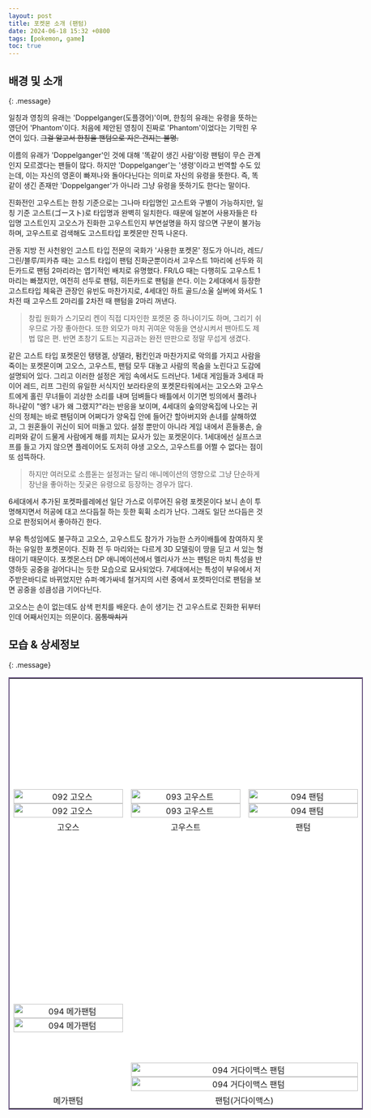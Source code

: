 ```yaml
---
layout: post
title: 포켓몬 소개 (팬텀)
date: 2024-06-18 15:32 +0800
tags: [pokemon, game]
toc: true
---
```

## 배경 및 소개
{: .message}

일칭과 영칭의 유래는 'Doppelganger(도플갱어)'이며, 한칭의 유래는 유령을 뜻하는 영단어 'Phantom'이다. 처음에 제안된 영칭이 진짜로 'Phantom'이었다는 기막힌 우연이 있다.
<del> 그걸 알고서 한칭을 팬텀으로 지은 건지는 불명.</del>

이름의 유래가 'Doppelganger'인 것에 대해 '똑같이 생긴 사람'이랑 팬텀이 무슨 관계인지 모르겠다는 팬들이 많다. 하지만 'Doppelganger'는 '생령'이라고 번역할 수도 있는데, 이는 자신의 영혼이 빠져나와 돌아다닌다는 의미로 자신의 유령을 뜻한다. 즉, 똑같이 생긴 존재만 'Doppelganger'가 아니라 그냥 유령을 뜻하기도 한다는 말이다.

진화전인 고우스트는 한칭 기준으로는 그나마 타입명인 고스트와 구별이 가능하지만, 일칭 기준 고스트(ゴースト)로 타입명과 완벽히 일치한다. 때문에 일본어 사용자들은 타입명 고스트인지 고오스가 진화한 고우스트인지 부연설명을 하지 않으면 구분이 불가능하며, 고우스트로 검색해도 고스트타입 포켓몬만 잔뜩 나온다.

관동 지방 전 사천왕인 고스트 타입 전문의 국화가 '사용한 포켓몬' 정도가 아니라, 레드/그린/블루/피카츄 때는 고스트 타입이 팬텀 진화군뿐이라서 고우스트 1마리에 선두와 히든카드로 팬텀 2마리라는 엽기적인 배치로 유명했다. FR/LG 때는 다행히도 고우스트 1마리는 빠졌지만, 여전히 선두로 팬텀, 히든카드로 팬텀을 쓴다. 이는 2세대에서 등장한 고스트타입 체육관 관장인 유빈도 마찬가지로, 4세대인 하트 골드/소울 실버에 와서도 1차전 때 고우스트 2마리를 2차전 때 팬텀을 2마리 꺼낸다.

> 창립 원화가 스기모리 켄이 직접 디자인한 포켓몬 중 하나이기도 하며, 그리기 쉬우므로 가장 좋아한다. 또한 외모가 마치 귀여운 악동을 연상시켜서 팬아트도 제법 많은 편. 반면 초창기 도트는 지금과는 완전 딴판으로 정말 무섭게 생겼다.

같은 고스트 타입 포켓몬인 탱탱겔, 샹델라, 펌킨인과 마찬가지로 악의를 가지고 사람을 죽이는 포켓몬이며 고오스, 고우스트, 팬텀 모두 대놓고 사람의 목숨을 노린다고 도감에 설명되어 있다. 그리고 이러한 설정은 게임 속에서도 드러난다. 1세대 게임들과 3세대 파이어 레드, 리프 그린의 유일한 서식지인 보라타운의 포켓몬타워에서는 고오스와 고우스트에게 홀린 무녀들이 괴상한 소리를 내며 덤벼들다 배틀에서 이기면 빙의에서 풀려나 하나같이 "엥? 내가 왜 그랬지?"라는 반응을 보이며, 4세대의 숲의양옥집에 나오는 귀신의 정체는 바로 팬텀이며 어쩌다가 양옥집 안에 들어간 할아버지와 손녀를 살해하였고, 그 원혼들이 귀신이 되어 떠돌고 있다. 설정 뿐만이 아니라 게임 내에서 흔들풍손, 슬리퍼와 같이 드물게 사람에게 해를 끼치는 묘사가 있는 포켓몬이다. 1세대에선 실프스코프를 들고 가지 않으면 플레이어도 도저히 야생 고오스, 고우스트를 어쩔 수 없다는 점이 또 섬뜩하다.

> 하지만 여러모로 소름돋는 설정과는 달리 애니메이션의 영향으로 그냥 단순하게 장난을 좋아하는 짓궂은 유령으로 등장하는 경우가 많다.

6세대에서 추가된 포켓파를레에선 일단 가스로 이루어진 유령 포켓몬이다 보니 손이 투명해지면서 허공에 대고 쓰다듬질 하는 듯한 휙휙 소리가 난다. 그래도 일단 쓰다듬은 것으로 판정되어서 좋아하긴 한다.

부유 특성임에도 불구하고 고오스, 고우스트도 참가가 가능한 스카이배틀에 참여하지 못하는 유일한 포켓몬이다. 진화 전 두 마리와는 다르게 3D 모델링이 땅을 딛고 서 있는 형태이기 때문이다. 포켓몬스터 DP 애니메이션에서 멜리사가 쓰는 팬텀은 마치 특성을 반영하듯 공중을 걸어다니는 듯한 모습으로 묘사되었다. 7세대에서는 특성이 부유에서 저주받은바디로 바뀌었지만 슈퍼·메가싸네 철거지의 시련 중에서 포켓파인더로 팬텀을 보면 공중을 성큼성큼 기어다닌다.

고오스는 손이 없는데도 삼색 펀치를 배운다. 손이 생기는 건 고우스트로 진화한 뒤부터인데 어째서인지는 의문이다. <del>몸통박치기</del>

## 모습 & 상세정보
{: .message}

<div class="HZrCbV8i LTrKgPJP" style="width:700px" data-v-3d1607f2=""><table class="mMRdye0L _ba832eed82a14e6b3bc9304cd9b2a6d0" style="background-color:#FFFFFF; width:100%; border:2px solid #695582;" data-dark-style="background-color:#191919;" data-v-3d1607f2=""><tbody data-v-3d1607f2=""><tr data-v-3d1607f2=""><td style="width:33%; text-align:center;" data-v-3d1607f2=""><div class="hcdbx+QG" data-v-3d1607f2=""><span class="KGLPQjL7" style="width:100%;" data-v-3d1607f2=""><span class="EB9pj6dP" style="width: 100%;" data-v-3d1607f2=""><img width="100%" src="data:image/svg+xml;base64,PHN2ZyB3aWR0aD0iNDMxIiBoZWlnaHQ9IjQzMSIgeG1sbnM9Imh0dHA6Ly93d3cudzMub3JnLzIwMDAvc3ZnIj48L3N2Zz4=" data-v-3d1607f2=""><img class="XBu9Wv+T" width="100%" src="//i.namu.wiki/i/R2QJvnqW4QaefkZWYtXovydwaY3MxMMpG4lwrP2_zy07twOKHQyfdzfR-8dPaEE-OdbpJDSWm0vdS4wLKAf-LvHoaBN4132LNoSEAHYxlDffLdOIyJCfvig2ttUZdK0rGNP6IoSRJ1EVfSWkYH1x8A.webp" data-filesize="15232" data-src="//i.namu.wiki/i/R2QJvnqW4QaefkZWYtXovydwaY3MxMMpG4lwrP2_zy07twOKHQyfdzfR-8dPaEE-OdbpJDSWm0vdS4wLKAf-LvHoaBN4132LNoSEAHYxlDffLdOIyJCfvig2ttUZdK0rGNP6IoSRJ1EVfSWkYH1x8A.webp" alt="092 고오스" data-doc="/jump/FhdCRtBVzymnlNrOUbmSECyDB2DvvqpKgg7bsQwL5gwiF64HFDoCYPhz0vwia%2BAR" data-v-3d1607f2="" loading="lazy"><noscript><img class='XBu9Wv+T' width='100%' src='//i.namu.wiki/i/R2QJvnqW4QaefkZWYtXovydwaY3MxMMpG4lwrP2_zy07twOKHQyfdzfR-8dPaEE-OdbpJDSWm0vdS4wLKAf-LvHoaBN4132LNoSEAHYxlDffLdOIyJCfvig2ttUZdK0rGNP6IoSRJ1EVfSWkYH1x8A.webp' alt='092 고오스' data-v-3d1607f2></noscript><a class="_1XaJHxs8" href="/jump/FhdCRtBVzymnlNrOUbmSECyDB2DvvqpKgg7bsQwL5gwiF64HFDoCYPhz0vwia%2BAR" rel="nofollow noopener"></a></span></span></div></td><td style="width:33%; text-align:center;" data-v-3d1607f2=""><div class="hcdbx+QG" data-v-3d1607f2=""><span class="KGLPQjL7" style="width:100%;" data-v-3d1607f2=""><span class="EB9pj6dP" style="width: 100%;" data-v-3d1607f2=""><img width="100%" src="data:image/svg+xml;base64,PHN2ZyB3aWR0aD0iNDMxIiBoZWlnaHQ9IjQzMSIgeG1sbnM9Imh0dHA6Ly93d3cudzMub3JnLzIwMDAvc3ZnIj48L3N2Zz4=" data-v-3d1607f2=""><img class="XBu9Wv+T" width="100%" src="//i.namu.wiki/i/vWhT6ra6VobGdZn5AGCUc85qFW_tQPfi3QNrKuRMDZGX0OzhCDpPgg-Bn999EK9DFxrPu5X9iwP8gtkrEp4oAVrorWhYvhDU1324FLeL7bbyZDiPe9UGfba-9H2UeCBWcjvwTgGEP2ptsNtUUNLpnw.webp" data-filesize="13930" data-src="//i.namu.wiki/i/vWhT6ra6VobGdZn5AGCUc85qFW_tQPfi3QNrKuRMDZGX0OzhCDpPgg-Bn999EK9DFxrPu5X9iwP8gtkrEp4oAVrorWhYvhDU1324FLeL7bbyZDiPe9UGfba-9H2UeCBWcjvwTgGEP2ptsNtUUNLpnw.webp" alt="093 고우스트" data-doc="/jump/FhdCRtBVzymnlNrOUbmSEDA1nR4VT0WJxixsUpBOR1dux2dP4AFqJRfbWUJLES2IW8du5D5xnU3DqA3eNqk9Fw%3D%3D" data-v-3d1607f2="" loading="lazy"><noscript><img class='XBu9Wv+T' width='100%' src='//i.namu.wiki/i/vWhT6ra6VobGdZn5AGCUc85qFW_tQPfi3QNrKuRMDZGX0OzhCDpPgg-Bn999EK9DFxrPu5X9iwP8gtkrEp4oAVrorWhYvhDU1324FLeL7bbyZDiPe9UGfba-9H2UeCBWcjvwTgGEP2ptsNtUUNLpnw.webp' alt='093 고우스트' data-v-3d1607f2></noscript><a class="_1XaJHxs8" href="/jump/FhdCRtBVzymnlNrOUbmSEDA1nR4VT0WJxixsUpBOR1dux2dP4AFqJRfbWUJLES2IW8du5D5xnU3DqA3eNqk9Fw%3D%3D" rel="nofollow noopener"></a></span></span></div></td><td style="width:33%; text-align:center;" data-v-3d1607f2=""><div class="hcdbx+QG" data-v-3d1607f2=""><span class="KGLPQjL7" style="width:100%;" data-v-3d1607f2=""><span class="EB9pj6dP" style="width: 100%;" data-v-3d1607f2=""><img width="100%" src="data:image/svg+xml;base64,PHN2ZyB3aWR0aD0iNTAwIiBoZWlnaHQ9IjUwMCIgeG1sbnM9Imh0dHA6Ly93d3cudzMub3JnLzIwMDAvc3ZnIj48L3N2Zz4=" data-v-3d1607f2=""><img class="XBu9Wv+T" width="100%" src="//i.namu.wiki/i/_GhP87dfulmg79SB51lnJr661_0_lvdaAtNASP-PeZDfjTM6Qr2d-eL2BQ4pzkV8sFY_i0O36PrcCD5rqBwrDIPMSbkqKJwRWRFdqtF5kQplW-jqfJGYuo-DbVmkv9tFhxGp98zUPC601BBtOF8ZVg.webp" data-filesize="20754" data-src="//i.namu.wiki/i/_GhP87dfulmg79SB51lnJr661_0_lvdaAtNASP-PeZDfjTM6Qr2d-eL2BQ4pzkV8sFY_i0O36PrcCD5rqBwrDIPMSbkqKJwRWRFdqtF5kQplW-jqfJGYuo-DbVmkv9tFhxGp98zUPC601BBtOF8ZVg.webp" alt="094 팬텀" data-doc="/jump/FhdCRtBVzymnlNrOUbmSEJllEdQDNY1ToX06QFs69aZG80IWQNPKFG3lcKYK3ydL" data-v-3d1607f2="" loading="lazy"><noscript><img class='XBu9Wv+T' width='100%' src='//i.namu.wiki/i/_GhP87dfulmg79SB51lnJr661_0_lvdaAtNASP-PeZDfjTM6Qr2d-eL2BQ4pzkV8sFY_i0O36PrcCD5rqBwrDIPMSbkqKJwRWRFdqtF5kQplW-jqfJGYuo-DbVmkv9tFhxGp98zUPC601BBtOF8ZVg.webp' alt='094 팬텀' data-v-3d1607f2></noscript><a class="_1XaJHxs8" href="/jump/FhdCRtBVzymnlNrOUbmSEJllEdQDNY1ToX06QFs69aZG80IWQNPKFG3lcKYK3ydL" rel="nofollow noopener"></a></span></span></div></td></tr><tr data-v-3d1607f2=""><td style="text-align:center;" data-v-3d1607f2=""><div class="hcdbx+QG" data-v-3d1607f2="">고오스</div></td><td style="text-align:center;" data-v-3d1607f2=""><div class="hcdbx+QG" data-v-3d1607f2="">고우스트</div></td><td style="text-align:center;" data-v-3d1607f2=""><div class="hcdbx+QG" data-v-3d1607f2="">팬텀</div></td></tr><tr data-v-3d1607f2=""><td style="text-align:center;" data-v-3d1607f2=""><div class="hcdbx+QG" data-v-3d1607f2=""><span class="KGLPQjL7" style="width:90%;" data-v-3d1607f2=""><span class="EB9pj6dP" style="width: 100%;" data-v-3d1607f2=""><img width="100%" src="data:image/svg+xml;base64,PHN2ZyB3aWR0aD0iOTE1IiBoZWlnaHQ9IjkxNSIgeG1sbnM9Imh0dHA6Ly93d3cudzMub3JnLzIwMDAvc3ZnIj48L3N2Zz4=" data-v-3d1607f2=""><img class="XBu9Wv+T" width="100%" src="//i.namu.wiki/i/f0HoOccEucNx6D_0fBolEjbptHz5B-cM2t1ihg_P8Ij_81RGEcLQrGKLWmmlpZFiRoaCx8FbKU8N_dfjGj3tcrNoBKpygK7yXXyo-VvEHwkB31BnmtYPa-I9BbOAuwhJnL54VZg92XlOWjn81S4zdQ.webp" data-filesize="45356" data-src="//i.namu.wiki/i/f0HoOccEucNx6D_0fBolEjbptHz5B-cM2t1ihg_P8Ij_81RGEcLQrGKLWmmlpZFiRoaCx8FbKU8N_dfjGj3tcrNoBKpygK7yXXyo-VvEHwkB31BnmtYPa-I9BbOAuwhJnL54VZg92XlOWjn81S4zdQ.webp" alt="094 메가팬텀" data-doc="/jump/FhdCRtBVzymnlNrOUbmSEJllEdQDNY1ToX06QFs69ab2TPqlDb7XK2b%2ByUMbjtAIDsABzD0MjEKopF7UO4qTzg%3D%3D" data-v-3d1607f2="" loading="lazy"><noscript><img class='XBu9Wv+T' width='100%' src='//i.namu.wiki/i/f0HoOccEucNx6D_0fBolEjbptHz5B-cM2t1ihg_P8Ij_81RGEcLQrGKLWmmlpZFiRoaCx8FbKU8N_dfjGj3tcrNoBKpygK7yXXyo-VvEHwkB31BnmtYPa-I9BbOAuwhJnL54VZg92XlOWjn81S4zdQ.webp' alt='094 메가팬텀' data-v-3d1607f2></noscript><a class="_1XaJHxs8" href="/jump/FhdCRtBVzymnlNrOUbmSEJllEdQDNY1ToX06QFs69ab2TPqlDb7XK2b%2ByUMbjtAIDsABzD0MjEKopF7UO4qTzg%3D%3D" rel="nofollow noopener"></a></span></span></div></td><td colspan="2" style="text-align:center;" data-v-3d1607f2=""><div class="hcdbx+QG" data-v-3d1607f2=""><span class="KGLPQjL7" style="width:70%;" data-v-3d1607f2=""><span class="EB9pj6dP" style="width: 100%;" data-v-3d1607f2=""><img width="100%" src="data:image/svg+xml;base64,PHN2ZyB3aWR0aD0iNTcwIiBoZWlnaHQ9IjU3MCIgeG1sbnM9Imh0dHA6Ly93d3cudzMub3JnLzIwMDAvc3ZnIj48L3N2Zz4=" data-v-3d1607f2=""><img class="XBu9Wv+T" width="100%" src="//i.namu.wiki/i/MI1IiefuR6D_OpcMZDCEE4VGPJCnLC8-dtf_TUr08oRSNga7rygwqXoFh1-QwgrMl_HCBwWrrG1I7PvLRhZmSstELy1M8nRg6ydHoRImtUGbufpdyqsWjwWFmteTGDOcslfgFUt4tUOy_ITzqm_o-A.webp" data-filesize="20458" data-src="//i.namu.wiki/i/MI1IiefuR6D_OpcMZDCEE4VGPJCnLC8-dtf_TUr08oRSNga7rygwqXoFh1-QwgrMl_HCBwWrrG1I7PvLRhZmSstELy1M8nRg6ydHoRImtUGbufpdyqsWjwWFmteTGDOcslfgFUt4tUOy_ITzqm_o-A.webp" alt="094 거다이맥스 팬텀" data-doc="/jump/FhdCRtBVzymnlNrOUbmSEJllEdQDNY1ToX06QFs69aZsWGDha8tsbrMQR1Mussvy3Q4rd%2BkyIYZZHyt0rfppgA%3D%3D" data-v-3d1607f2="" loading="lazy"><noscript><img class='XBu9Wv+T' width='100%' src='//i.namu.wiki/i/MI1IiefuR6D_OpcMZDCEE4VGPJCnLC8-dtf_TUr08oRSNga7rygwqXoFh1-QwgrMl_HCBwWrrG1I7PvLRhZmSstELy1M8nRg6ydHoRImtUGbufpdyqsWjwWFmteTGDOcslfgFUt4tUOy_ITzqm_o-A.webp' alt='094 거다이맥스 팬텀' data-v-3d1607f2></noscript><a class="_1XaJHxs8" href="/jump/FhdCRtBVzymnlNrOUbmSEJllEdQDNY1ToX06QFs69aZsWGDha8tsbrMQR1Mussvy3Q4rd%2BkyIYZZHyt0rfppgA%3D%3D" rel="nofollow noopener"></a></span></span></div></td></tr><tr data-v-3d1607f2=""><td style="text-align:center;" data-v-3d1607f2=""><div class="hcdbx+QG" data-v-3d1607f2="">메가팬텀</div></td><td colspan="2" style="text-align:center;" data-v-3d1607f2=""><div class="hcdbx+QG" data-v-3d1607f2="">팬텀(거다이맥스)</div></td></tr></tbody></table></div>
